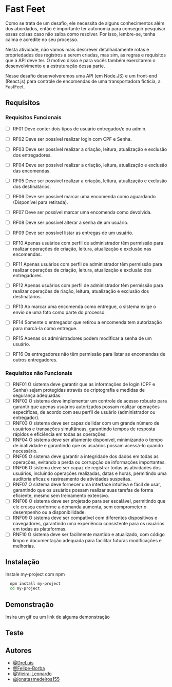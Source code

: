 # Fast Feet

Como se trata de um desafio, ele necessita de alguns conhecimentos além dos abordados, então é importante ter autonomia para conseguir pesquisar essas coisas caso não saiba como resolver. Por isso, lembre-se, tenha calma e acredite no seu processo.

Nesta atividade, não vamos mais descrever detalhadamente rotas e propriedades dos registros a serem criadas, mas sim, as regras e requisitos que a API deve ter. O motivo disso é para vocês também exercitarem o desenvolvimento e a estruturação dessa parte.

Nesse desafio desenvolveremos uma API (em Node.JS) e um front-end (React.js) para controle de encomendas de uma transportadora fictícia, a FastFeet.

## Requisitos

### Requisitos Funcionais

- [ ] RF01  Deve conter dois tipos de usuário entregador/e ou admin.
- [ ] RF02 Deve ser possível realizar login com CPF e Senha.
- [ ] RF03 Deve ser possível realizar a criação, leitura, atualização e exclusão dos entregadores.
- [ ] RF04 Deve ser possível realizar a criação, leitura, atualização e exclusão das encomendas.
- [ ] RF05 Deve ser possivel realizar a criação, leitura, atualização e exclusão dos destinatários.
- [ ] RF06 Deve ser possível marcar uma encomenda como aguardando (Disponível para retirada).
- [ ] RF07 Deve ser possível marcar uma encomenda como devolvida.
- [ ] RF08 Deve ser possível alterar a senha de um usuário.
- [ ] RF09 Deve ser possível listar as entregas de um usuário.
- [ ] RF10 Apenas usuários com perfil de administrador têm permissão para realizar operações de criação, leitura, atualização e exclusão nas encomendas.
- [ ] RF11 Apenas usuários com perfil de administrador têm permissão para realizar operações de criação, leitura, atualização e exclusão dos entregadores.
- [ ] RF12 Apenas usuários com perfil de administrador têm permissão para realizar operações de riação, leitura, atualização e exclusão dos destinatários.
- [ ] RF13 Ao marcar uma encomenda como entregue, o sistema exige o envio de uma foto como parte do processo.
- [ ] RF14 Somente o entregador que retirou a encomenda tem autorização para marcá-la como entregue.
- [ ] RF15 Apenas os administradores podem modificar a senha de um usuário.
- [ ] RF16 Os entregadores não têm permissão para listar as encomendas de outros entregadores.


### Requisitos não Funcionais

- [ ] RNF01 O sistema deve garantir que as informações de login (CPF e Senha) sejam protegidas através de criptografia e medidas de segurança adequadas.
- [ ] RNF02 O sistema deve implementar um controle de acesso robusto para garantir que apenas usuários autorizados possam realizar operações específicas, de acordo com seu perfil de usuário (administrador ou entregador).
- [ ] RNF03 O sistema deve ser capaz de lidar com um grande número de usuários e transações simultâneas, garantindo tempos de resposta rápidos e eficiência em todas as operações.
- [ ] RNF04 O sistema deve ser altamente disponível, minimizando o tempo de inatividade e garantindo que os usuários possam acessá-lo quando necessário.
- [ ] RNF05 O sistema deve garantir a integridade dos dados em todas as operações, evitando a perda ou corrupção de informações importantes.
- [ ] RNF06 O sistema deve ser capaz de registrar todas as atividades dos usuários, incluindo operações realizadas, datas e horas, permitindo uma auditoria eficaz e rastreamento de atividades suspeitas.
- [ ] RNF07 O sistema deve fornecer uma interface intuitiva e fácil de usar, garantindo que os usuários possam realizar suas tarefas de forma eficiente, mesmo sem treinamento extensivo.
- [ ] RNF08 O sistema deve ser projetado para ser escalável, permitindo que ele cresça conforme a demanda aumenta, sem comprometer o desempenho ou a disponibilidade.
- [ ] RNF09  O sistema deve ser compatível com diferentes dispositivos e navegadores, garantindo uma experiência consistente para os usuários em todas as plataformas.
- [ ] RNF10 O sistema deve ser facilmente mantido e atualizado, com código limpo e documentação adequada para facilitar futuras modificações e melhorias.
## Instalação

Instale my-project com npm

```bash
  npm install my-project
  cd my-project
```
    
## Demonstração

Insira um gif ou um link de alguma demonstração


## Teste
## Autores

- [@DreLuis](https://www.github.com/DreLuis)
- [@Felipe-Borba](https://www.github.com/Felipe-Borba)
- [@Vieira-Leonardo](https://www.github.com/vieira-leonardo)
- [@jonatasmedeiros155](https://www.github.com/jonatasmedeiros155)
